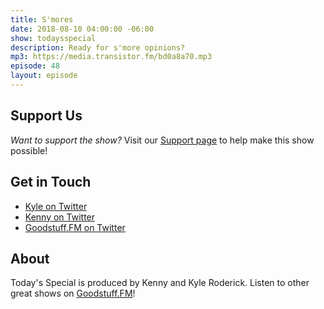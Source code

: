```yaml
---
title: S'mores
date: 2018-08-10 04:00:00 -06:00
show: todaysspecial
description: Ready for s'more opinions?
mp3: https://media.transistor.fm/bd0a8a70.mp3
episode: 48
layout: episode
---
```


## Support Us
*Want to support the show?* Visit our [Support page](https://goodstuff.fm/support) to help make this show possible!

## Get in Touch
- [Kyle on Twitter](http://twitter.com/dogburps)
- [Kenny on Twitter](http://twitter.com/kennyroderick_)
- [Goodstuff.FM on Twitter](http://twitter.com/goodstufffm)
## About

Today's Special is produced by Kenny and Kyle Roderick. Listen to other great shows on [Goodstuff.FM](http://goodstuff.fm/shows)!